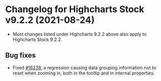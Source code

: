 # Changelog for Highcharts Stock v9.2.2 (2021-08-24)

- Most changes listed under Highcharts 9.2.2 above also apply to Highcharts Stock 9.2.2.

## Bug fixes
- Fixed [#16238](https://github.com/highcharts/highcharts/issues/16238), a regression causing data grouping information not to reset when zooming in, both in the tooltip and in internal properties.
